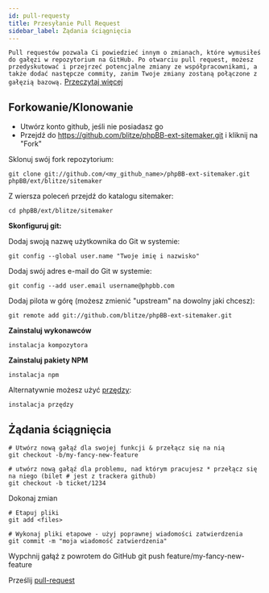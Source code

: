 ```yaml
---
id: pull-requesty
title: Przesyłanie Pull Request
sidebar_label: Żądania ściągnięcia
---
```


`Pull requestów pozwala Ci powiedzieć innym o zmianach, które wymusiłeś do gałęzi w repozytorium na GitHub. Po otwarciu pull request, możesz przedyskutować i przejrzeć potencjalne zmiany ze współpracownikami, a także dodać następcze commity, zanim Twoje zmiany zostaną połączone z gałęzią bazową.` [Przeczytaj więcej](https://help.github.com/articles/about-pull-requests/)

## Forkowanie/Klonowanie

* Utwórz konto github, jeśli nie posiadasz go
* Przejdź do https://github.com/blitze/phpBB-ext-sitemaker.git i kliknij na "Fork"

Sklonuj swój fork repozytorium:

    git clone git://github.com/<my_github_name>/phpBB-ext-sitemaker.git phpBB/ext/blitze/sitemaker
    

Z wiersza poleceń przejdź do katalogu sitemaker:

    cd phpBB/ext/blitze/sitemaker
    

**Skonfiguruj git:**

Dodaj swoją nazwę użytkownika do Git w systemie:

    git config --global user.name "Twoje imię i nazwisko"
    

Dodaj swój adres e-mail do Git w systemie:

    git config --add user.email username@phpbb.com
    

Dodaj pilota w górę (możesz zmienić "upstream" na dowolny jaki chcesz):

    git remote add git://github.com/blitze/phpBB-ext-sitemaker.git
    

**Zainstaluj wykonawców**

    instalacja kompozytora
    

**Zainstaluj pakiety NPM**

    instalacja npm
    

Alternatywnie możesz użyć [przędzy](https://yarnpkg.com):

    instalacja przędzy
    

## Żądania ściągnięcia

    # Utwórz nową gałąź dla swojej funkcji & przełącz się na nią
    git checkout -b/my-fancy-new-feature
    
    # utwórz nową gałąź dla problemu, nad którym pracujesz * przełącz się na niego (bilet # jest z trackera github)
    git checkout -b ticket/1234
    

Dokonaj zmian

    # Etapuj pliki
    git add <files> 
    
    # Wykonaj pliki etapowe - użyj poprawnej wiadomości zatwierdzenia
    git commit -m "moja wiadomość zatwierdzenia"
    

Wypchnij gałąź z powrotem do GitHub git push feature/my-fancy-new-feature

Prześlij [pull-request](https://github.com/blitze/phpBB-ext-sitemaker/pulls)